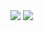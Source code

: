 <picture>
  <source media="(prefers-color-scheme: dark)" srcset="https://github-readme-stats.vercel.app/api?username=rekakurniawan&show_icons=true&theme=transparent&include_all_commits=true&count_private=true&role=OWNER,ORGANIZATION_MEMBER,COLLABORATOR">
  <img src="https://github-readme-stats.vercel.app/api?username=rekakurniawan&show_icons=true&include_all_commits=true&count_private=true&role=OWNER,ORGANIZATION_MEMBER,COLLABORATOR">
</picture>

<picture>
  <source media="(prefers-color-scheme: dark)" srcset="https://github-readme-stats.vercel.app/api/top-langs/?username=rekakurniawan&layout=compact&theme=transparent&role=OWNER,ORGANIZATION_MEMBER&langs_count=10">
  <img src="https://github-readme-stats.vercel.app/api/top-langs/?username=rekakurniawan&layout=compact&role=OWNER,ORGANIZATION_MEMBER&langs_count=10">
</picture>

<!---
<picture>
  <source media="(prefers-color-scheme: dark)" srcset="https://github-readme-stats.vercel.app/api/wakatime?username=rekakurniawan&layout=compact&theme=dark&hide=ObjectiveC,Objective-C,Text,Gitignore%20File,Properties">
  <img src="https://github-readme-stats.vercel.app/api/wakatime?username=rekakurniawan&layout=compact&hide=ObjectiveC,Objective-C,Text,Gitignore%20File,Properties">
</picture>
-->
